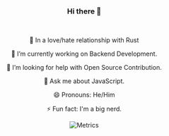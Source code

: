 <div align='center'>
  
### Hi there 👋
  
  <br/>

 🧡 In a love/hate relationship with Rust 
  
 🔭 I’m currently working on Backend Development. 
  
 🤔 I’m looking for help with Open Source Contribution. 
  
 💬 Ask me about JavaScript. 
  
 😄 Pronouns: He/Him 
  
 ⚡ Fun fact: I'm a big nerd. 
  
![Metrics](https://metrics.lecoq.io/felkr?template=classic&repositories.skipped=Bento%2C%20felkr.github.io&base.header=0&achievements=1&lines=1&isocalendar=1&languages=1&isocalendar.duration=half-year&languages.limit=6&languages.sections=most-used&languages.colors=github&languages.threshold=0%25&languages.indepth=false&languages.recent.load=300&languages.recent.days=14&achievements.threshold=C&achievements.secrets=true&achievements.limit=0&config.timezone=Europe%2FVienna)
</div>
